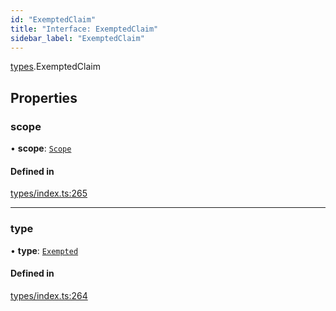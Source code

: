 ```yaml
---
id: "ExemptedClaim"
title: "Interface: ExemptedClaim"
sidebar_label: "ExemptedClaim"
---
```


[types](../../../modules/Types/Types.md).ExemptedClaim

## Properties

### scope

• **scope**: [`Scope`](../Scope/Scope.md)

#### Defined in

[types/index.ts:265](https://github.com/PolymeshAssociation/polymesh-sdk/blob/de58d40fd/src/types/index.ts#L265)

___

### type

• **type**: [`Exempted`](../../../enums/Types/ClaimType/ClaimType.md#exempted)

#### Defined in

[types/index.ts:264](https://github.com/PolymeshAssociation/polymesh-sdk/blob/de58d40fd/src/types/index.ts#L264)
